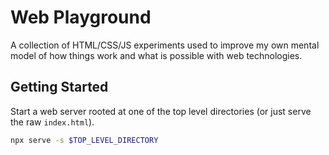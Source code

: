 # Web Playground

A collection of HTML/CSS/JS experiments used to improve my own mental model of
how things work and what is possible with web technologies.

## Getting Started

Start a web server rooted at one of the top level directories (or just serve
the raw `index.html`).

```bash
npx serve -s $TOP_LEVEL_DIRECTORY
```